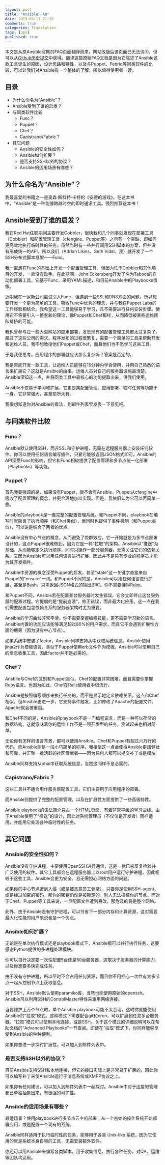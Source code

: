 ```yaml
---
layout: post
title: "Ansible FAQ"
date: 2013-06-11 21:18
comments: true
categories: Translation
tags: [ops]
published: true
---
```


本文是从原Ansible官网的FAQ页面翻译而来，网站改版后该页面已无法访问，但可以从[Github历史提交](https://github.com/ansible/ansible.github.com/blob/4a2bf7f60a020f0d0a7b042056fc3dd8716588f2/faq.html)中获得。翻译这篇原始FAQ文档是因为它陈述了Ansible这款工具诞生的原因，设计思路和特性，以及与Puppet、Fabric等同类软件的比较，可以让我们对Ansible有一个整体的了解，所以值得使用者一读。

## 目录

* 为什么命名为“Ansible”？
* Ansible受到了谁的启发？
* 与同类软件比较
    * Func？
    * Puppet？
    * Chef？
    * Capistrano/Fabric？
* 其它问题
    * Ansible的安全性如何？
    * Ansible如何扩展？
    * 是否支持SSH以外的协议？
    * Ansible的适用场景有哪些？

## 为什么命名为“Ansible”？

我最喜爱的书籍之一是奥森·斯科特·卡特的《安德的游戏》。在这本书中，“Ansible”是一种能够跨越时空的即时通讯工具。强烈推荐这本书！

## Ansible受到了谁的启发？

我在Red Hat任职期间主要开发Cobbler，很快我和几个同事就发现在部署工具（Cobbler）和配置管理工具（cfengine、Puppet等）之间有一个空缺，即如何更高效地执行临时性的任务。虽然当时有一些并行调用SSH脚本的方案，但并没有形成统一的API。所以我们（Adrian Likins、Seth Vidal、我）就开发了一个SSH分布式脚本框架——Func。

我一直想在Func的基础上开发一个配置管理工具，但因为忙于Cobbler和其他项目的开发，一直没有动手。在此期间，John Eckersberg开发了名为Taboot的自动化部署工具，它基于Func，采用YAML描述，和目前Ansible中的Playbooks很像。

近期我在一家新公司尝试引入Func，但遇到一些SSL和DNS方面的问题，所以想要开发一个更为简单的工具，吸收Func中优秀的理念，并与我在Puppet Labs的工作经验相结合。我希望这一工具能够易于学习，且不需要进行任何安装步骤。使用它不需要引入一整套新的理论，像Puppet和Chef那样，从而降低被某些运维团队排挤的可能。

我也曾参与过一些大型网站的应用部署，发觉现有的配置管理工具都太过复杂了，超过了这些公司的需求。程序发布的过程很繁复，需要一个简单的工具来帮助开发和运维人员。我不想教授他们Puppet或Chef，而且他们也不愿学习这些工具。

于是我便思考，应用程序的部署就应该那么复杂吗？答案是否定的。

我是否能开发一款工具，让运维人员能够在15分钟内学会使用，并用自己熟悉的语言来扩展它？这就是Ansible的由来。运维人员对自己的服务器设施最清楚，Ansible深知这一点，并将同类工具中最核心的功能提取出来，供我们使用。

Ansible不仅易于学习和扩展，它更是集配置管理、应用部署、临时任务等功能于一身。它非常强大，甚至前所未有。

我很想知道你对Ansible的看法，到邮件列表里发表一下意见吧。

## 与同类软件比较

### Func？

Ansible默认使用SSH，而非SSL和守护进程，无需在远程服务器上安装任何软件。你可以使用任何语言编写插件，只要它能够返回JSON格式即可。Ansible的API深受Func的影响，但它和Func相较提供了配置管理和多节点统一化部署（Playbooks）等功能。

### Puppet？

首先我要强调的是，如果没有Puppet，就不会有Ansible。Puppet从cfengine中吸收了配置管理的概念，并更合理地加以实现。但是，我依旧认为它可以再简单一些。

Ansible的playbook是一套完整的配置管理系统。和Puppet不同，playbook在编写时就隐含了执行顺序（和Chef类似），但同时也提供了事件机制（和Puppet类似），可以说是结合了两者的优点。

Ansible没有中心节点的概念，从而避免了惊群效应。它一开始就是为多节点部署设计的，这点Puppet很难做到，因为它是一种“拉取”的架构。Ansible以“推送”为基础，从而能够定义执行顺序，同时只操作一部分服务器，无需关注它们的依赖关系。又因为Ansible可以用任何语言进行扩展，因此并不是只有专业的程序员才能为其开发插件。

Ansible中资源的概念深受Puppet的启发，甚至“state”这一关键字直接来自Puppet的“ensure”一词。和Puppet不同的是，Ansbile可以用任何语言进行扩展，甚至是Bash，只需返回JSON格式的输出即可。你不需要懂得Ruby。

和Puppet不同，Ansible若在配置某台服务器时发生错误，它会立即终止这台服务器的配置过程。它提倡的是“提前崩溃”，修正错误，而非最大化应用。这一点在我们需要配置包含依赖关系的服务器架构时尤为重要。

Ansible的学习曲线非常平滑，你不需要掌握编程技能，更不需要学习新的语言。Ansible内置的功能应该能够满足超过80%的用户需求，而且它不会遇到扩展性方面的瓶颈（因为没有中心节点）。

如果系统中安装了factor，Ansible同样支持从中获取系统信息。Ansible使用jinja2作为模板语言，类似于Puppet使用erb文件作为模板。Ansible可以使用自己的信息收集工具，因此factor并不是必需的。

### Chef？

Ansbile与Chef的区别和Puppet类似。Chef的配置非常困难，而且需要你掌握Ruby语言。也因为如此，Chef在Rails使用者中很流行。

Ansible是按照编写顺序来执行任务的，而不是显示地定义依赖关系，这点和Chef相似。但Ansible更进一步，它支持事件触发，比如修改了Apache的配置文件，Apache就会被重启。

和Chef不同的是，Ansible的playbook不是一门编程语言，而是一种可以存储的数据结构。这就意味着你的运维工作不是一项开发型的任务，测试起来也相对简单。

无论你有怎样的语言背景，都可以使用Ansible。Chef和Puppet有超过六万行的代码，而Ansible则是一段小巧简单的程序。我相信这一点会使得Ansible更加健壮和可靠，并汇聚一批活跃的社区贡献者——因为任何人都可以提交补丁或是模块。

Ansible同样支持从ohai中获取系统信息，当然这同样不是必需的。

### Capistrano/Fabric？

这些工具并不适合用作服务器配置工具，它们主要用于应用程序的部署。

而Ansible则提供了完整的配置管理，以及在扩展性方面提供了一些高级特性。

Ansible playbook的语法简介只占一个HTML页面，有着非常平缓的学习曲线。由于Ansible使用了“推送”的设计，因此对系统管理员（不仅仅是开发者）同样适用，并能用它处理各种临时性的任务。

## 其它问题

### Ansible的安全性如何？

Ansible没有守护进程，主要使用OpenSSH进行通信，这是一款已被反复检验并广泛使用的软件。其它工具都会在远程服务器上以root用户运行守护进程，因此相较于这些工具，Ansible会更为安全，且无需担心网络方面的问题。

如果你的中心节点遭到入侵（或是被恶意员工登录），只要你是使用SSH-agent、或是经过加密的密码，那你的密钥仍然是被锁定的，别人无法操控你的节点。而对于Chef、Puppet等工具来说，一旦配置文件遭到篡改，那危及的将是整个网络。

此外，由于Ansible没有守护进程，可以节省下一部分内存和计算资源，这对需要最大化性能的用户来说也是一个优点。

### Ansible如何扩展？

无论是在单次执行模式还是playbook模式下，Ansible都可以并行执行任务，这要感谢Python提供的多进程处理模块。

你可以自行决定要一次性配置5台还是50台服务器，这取决于服务器的计算能力，以及你想要多快完成任务。

由于没有守护进程，所以平时不会占用任何资源，而且你不用担心一次性有太多节点一起从控制节点上获取信息。

对于SSH，Ansible默认使用paramiko库，当然也能使用原始的openssh。Ansible可以利用SSH的ControlMaster特性来重用网络连接。

当要维护上万个节点时，单个Ansible playbook可能不太合理，这时你就能使用Ansible的“拉取”模式。这种模式下需要配合git和cron，可以扩展到任意多台服务器。“拉取”模式可以使用本地连接，或是SSH。关于这个模式的详细说明可以在帮助文档的“Advanced Playbooks”一节查阅。即使在“拉取”模式下，你同样能够享受到Ansible的种种便利。

如果你想进一步探讨扩展性，可以加入到邮件列表中。

### 是否支持SSH以外的协议？

目前Ansible支持SSH和本地连接，但它的接口实际上是非常易于扩展的，因此你可以编写补丁来使Ansible运行于消息系统或XMPP协议之上。

如果你有任何建议，可以加入到邮件列表中一起探讨。Ansible中对于连接的管理都已单独抽象出来，有很强的可扩性。

### Ansible的适用场景有哪些？

最适场景？使用playbook进行多节点云主机部署；从一个初始的操作系统开始部署应用，或是配置一个现有的系统。

Ansible同样适用于执行临时性的任务，能够用于各类 Unix-like 系统，因为它使用的就是系统本身自带的工具，无需安装额外软件。

你还可以用Ansible来编写各类脚本，用于收集信息、执行各种任务，对QA、运维等团队均适用。
